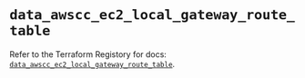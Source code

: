 # `data_awscc_ec2_local_gateway_route_table`

Refer to the Terraform Registory for docs: [`data_awscc_ec2_local_gateway_route_table`](https://registry.terraform.io/providers/hashicorp/awscc/0.70.0/docs/data-sources/ec2_local_gateway_route_table).

